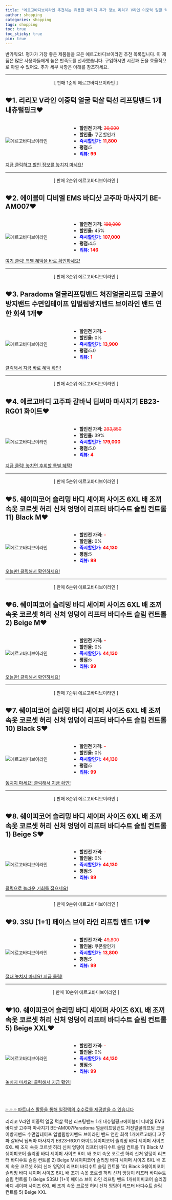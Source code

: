 ```yaml
---
title: "에르고바디브이라인 추천하는 유용한 패키지 추가 정보 리리꼬 V라인 이중턱 얼굴 턱살"
author: shopping
categories: shopping
tags: shopping
toc: true
toc_sticky: true
pin: true
---
```

반가워요!. 평가가 가장 좋은 제품들을 모은 에르고바디브이라인 추천 목록입니다. 이 제품은 많은 사용자들에게 높은 만족도를 선사했습니다. 구입하시면 시간과 돈을 효율적으로 아낄 수 있어요. 추가 세부 사항은 아래를 참조하세요.

---
<p class="toplist" style="margin: 0 auto; display: block; width: fit-content;">[ 판매 1순위 에르고바디브이라인 ]</p>

<h2><strong>❤️1. 리리꼬 V라인 이중턱 얼굴 턱살 턱선 리프팅밴드 1개 내츄럴핑크❤️</strong></h2>

<div style="display: flex; align-items: center;">
    <div style="flex: 0.4;">
        <img src="https://thumbnail9.coupangcdn.com/thumbnails/remote/230x230ex/image/vendor_inventory/63b0/e5fb599715ac31cd4afb28e95addfe230415dcc108848c33b05e36844aa9.jpeg" alt="에르고바디브이라인" style="max-width: 100%;">
    </div>
    <div style="flex: 0.6; margin-left: 10px;">
        <ul>
            <li><strong>할인전 가격:</strong> <del style="color: red;">30,000</del></li>
            <li><strong>할인율:</strong> 쿠폰할인가</li>
            <li><span style='color:blue'><strong>즉시할인가:</strong></span> <span style='color:red'><strong>11,800</strong></span></li>
            <li><strong>평점:</strong>5</li>
            <li><span style='color:blue'><strong>리뷰:</strong></span> <span style='color:red'><strong>99</strong></span></li>
        </ul>
    </div>
</div>
<div class="center">
    <a href="https://William4Davisa.github.io?lptag=AF9450613&subid=githubio&pageKey=8242939991&traceid=V0-153&itemId=23720943990&vendorItemId=90746081811" class="myButton">
        지금 클릭하고 할인 정보를 놓치지 마세요!
    </a>
</div>


---
<p class="toplist" style="margin: 0 auto; display: block; width: fit-content;">[ 판매 2순위 에르고바디브이라인 ]</p>

<h2><strong>❤️2. 에이블미 디비엘 EMS 바디샷 고주파 마사지기 BE-AM007❤️</strong></h2>

<div style="display: flex; align-items: center;">
    <div style="flex: 0.4;">
        <img src="https://thumbnail7.coupangcdn.com/thumbnails/remote/230x230ex/image/vendor_inventory/0704/e744a885955e6b10831257bbbf2d3be2fc10cf0db789f54311e6cc45c1c1.png" alt="에르고바디브이라인" style="max-width: 100%;">
    </div>
    <div style="flex: 0.6; margin-left: 10px;">
        <ul>
            <li><strong>할인전 가격:</strong> <del style="color: red;">198,000</del></li>
            <li><strong>할인율:</strong> 45%</li>
            <li><span style='color:blue'><strong>즉시할인가:</strong></span> <span style='color:red'><strong>107,000</strong></span></li>
            <li><strong>평점:</strong>4.5</li>
            <li><span style='color:blue'><strong>리뷰:</strong></span> <span style='color:red'><strong>146</strong></span></li>
        </ul>
    </div>
</div>
<div class="center">
    <a href="https://William4Davisa.github.io?lptag=AF9450613&subid=githubio&pageKey=7711469325&traceid=V0-153&itemId=20672378843&vendorItemId=87759295664" class="myButton">
        여기 클릭! 특별 혜택을 바로 확인하세요!
    </a>
</div>


---
<p class="toplist" style="margin: 0 auto; display: block; width: fit-content;">[ 판매 3순위 에르고바디브이라인 ]</p>

<h2><strong>❤️3. Paradoma 얼굴리프팅밴드 처진얼굴리프팅 코골이방지밴드 수면입테이프 입벌림방지밴드 브이라인 밴드 연한 회색 1개❤️</strong></h2>

<div style="display: flex; align-items: center;">
    <div style="flex: 0.4;">
        <img src="https://thumbnail7.coupangcdn.com/thumbnails/remote/230x230ex/image/vendor_inventory/4c12/09eeca6f5389c0697f8f8a0ce1d0662baa35b5a4d69071e9580e039f76f1.jpg" alt="에르고바디브이라인" style="max-width: 100%;">
    </div>
    <div style="flex: 0.6; margin-left: 10px;">
        <ul>
            <li><strong>할인전 가격:</strong> <del style="color: red;">-</del></li>
            <li><strong>할인율:</strong> 0%</li>
            <li><span style='color:blue'><strong>즉시할인가:</strong></span> <span style='color:red'><strong>13,900</strong></span></li>
            <li><strong>평점:</strong>5.0</li>
            <li><span style='color:blue'><strong>리뷰:</strong></span> <span style='color:red'><strong>1</strong></span></li>
        </ul>
    </div>
</div>
<div class="center">
    <a href="https://William4Davisa.github.io?lptag=AF9450613&subid=githubio&pageKey=8222495933&traceid=V0-153&itemId=23638518883&vendorItemId=90664995859" class="myButton">
        클릭해서 지금 바로 혜택 확인!
    </a>
</div>


---
<p class="toplist" style="margin: 0 auto; display: block; width: fit-content;">[ 판매 4순위 에르고바디브이라인 ]</p>

<h2><strong>❤️4. 에르고바디 고주파 갈바닉 딥써마 마사지기 EB23-RG01 화이트❤️</strong></h2>

<div style="display: flex; align-items: center;">
    <div style="flex: 0.4;">
        <img src="https://thumbnail8.coupangcdn.com/thumbnails/remote/230x230ex/image/retail/images/2023/09/27/17/2/afad8b1a-d24e-4658-8ed6-3ee3f38d0070.jpg" alt="에르고바디브이라인" style="max-width: 100%;">
    </div>
    <div style="flex: 0.6; margin-left: 10px;">
        <ul>
            <li><strong>할인전 가격:</strong> <del style="color: red;">293,850</del></li>
            <li><strong>할인율:</strong> 39%</li>
            <li><span style='color:blue'><strong>즉시할인가:</strong></span> <span style='color:red'><strong>179,000</strong></span></li>
            <li><strong>평점:</strong>5.0</li>
            <li><span style='color:blue'><strong>리뷰:</strong></span> <span style='color:red'><strong>4</strong></span></li>
        </ul>
    </div>
</div>
<div class="center">
    <a href="https://William4Davisa.github.io?lptag=AF9450613&subid=githubio&pageKey=7623795831&traceid=V0-153&itemId=20218477866&vendorItemId=87308104329" class="myButton">
        지금 클릭! 놓치면 후회할 특별 혜택!
    </a>
</div>


---
<p class="toplist" style="margin: 0 auto; display: block; width: fit-content;">[ 판매 5순위 에르고바디브이라인 ]</p>

<h2><strong>❤️5. 쉐이피코어 슬리밍 바디 셰이퍼 사이즈 6XL 배 조끼 속옷 코르셋 허리 신처 엉덩이 리프터 바디수트 슬림 컨트롤 11) Black  M❤️</strong></h2>

<div style="display: flex; align-items: center;">
    <div style="flex: 0.4;">
        <img src="https://thumbnail7.coupangcdn.com/thumbnails/remote/230x230ex/image/vendor_inventory/ffa7/4d10fcbe4d3921cf40150a44d718b8119928b6f6565f441e91caf69adf52.jpg" alt="에르고바디브이라인" style="max-width: 100%;">
    </div>
    <div style="flex: 0.6; margin-left: 10px;">
        <ul>
            <li><strong>할인전 가격:</strong> <del style="color: red;">-</del></li>
            <li><strong>할인율:</strong> 0%</li>
            <li><span style='color:blue'><strong>즉시할인가:</strong></span> <span style='color:red'><strong>44,130</strong></span></li>
            <li><strong>평점:</strong>5</li>
            <li><span style='color:blue'><strong>리뷰:</strong></span> <span style='color:red'><strong>99</strong></span></li>
        </ul>
    </div>
</div>
<div class="center">
    <a href="https://William4Davisa.github.io?lptag=AF9450613&subid=githubio&pageKey=8175893960&traceid=V0-153&itemId=23364101541&vendorItemId=90394467990" class="myButton">
        오늘만! 클릭해서 확인하세요!
    </a>
</div>


---
<p class="toplist" style="margin: 0 auto; display: block; width: fit-content;">[ 판매 6순위 에르고바디브이라인 ]</p>

<h2><strong>❤️6. 쉐이피코어 슬리밍 바디 셰이퍼 사이즈 6XL 배 조끼 속옷 코르셋 허리 신처 엉덩이 리프터 바디수트 슬림 컨트롤 2) Beige  M❤️</strong></h2>

<div style="display: flex; align-items: center;">
    <div style="flex: 0.4;">
        <img src="https://thumbnail7.coupangcdn.com/thumbnails/remote/230x230ex/image/vendor_inventory/6572/a3958e3587360178ed7c456321152868df028fe07f44c3d85d45f43bae76.jpg" alt="에르고바디브이라인" style="max-width: 100%;">
    </div>
    <div style="flex: 0.6; margin-left: 10px;">
        <ul>
            <li><strong>할인전 가격:</strong> <del style="color: red;">-</del></li>
            <li><strong>할인율:</strong> 0%</li>
            <li><span style='color:blue'><strong>즉시할인가:</strong></span> <span style='color:red'><strong>44,130</strong></span></li>
            <li><strong>평점:</strong>5</li>
            <li><span style='color:blue'><strong>리뷰:</strong></span> <span style='color:red'><strong>99</strong></span></li>
        </ul>
    </div>
</div>
<div class="center">
    <a href="https://William4Davisa.github.io?lptag=AF9450613&subid=githubio&pageKey=8175893960&traceid=V0-153&itemId=23364101549&vendorItemId=90394468010" class="myButton">
        오늘만! 클릭해서 확인하세요!
    </a>
</div>


---
<p class="toplist" style="margin: 0 auto; display: block; width: fit-content;">[ 판매 7순위 에르고바디브이라인 ]</p>

<h2><strong>❤️7. 쉐이피코어 슬리밍 바디 셰이퍼 사이즈 6XL 배 조끼 속옷 코르셋 허리 신처 엉덩이 리프터 바디수트 슬림 컨트롤 10) Black  S❤️</strong></h2>

<div style="display: flex; align-items: center;">
    <div style="flex: 0.4;">
        <img src="https://thumbnail7.coupangcdn.com/thumbnails/remote/230x230ex/image/vendor_inventory/ffa7/4d10fcbe4d3921cf40150a44d718b8119928b6f6565f441e91caf69adf52.jpg" alt="에르고바디브이라인" style="max-width: 100%;">
    </div>
    <div style="flex: 0.6; margin-left: 10px;">
        <ul>
            <li><strong>할인전 가격:</strong> <del style="color: red;">-</del></li>
            <li><strong>할인율:</strong> 0%</li>
            <li><span style='color:blue'><strong>즉시할인가:</strong></span> <span style='color:red'><strong>44,130</strong></span></li>
            <li><strong>평점:</strong>5</li>
            <li><span style='color:blue'><strong>리뷰:</strong></span> <span style='color:red'><strong>99</strong></span></li>
        </ul>
    </div>
</div>
<div class="center">
    <a href="https://William4Davisa.github.io?lptag=AF9450613&subid=githubio&pageKey=8175893960&traceid=V0-153&itemId=23364101545&vendorItemId=90394468002" class="myButton">
        놓치지 마세요! 클릭해서 지금 확인!
    </a>
</div>


---
<p class="toplist" style="margin: 0 auto; display: block; width: fit-content;">[ 판매 8순위 에르고바디브이라인 ]</p>

<h2><strong>❤️8. 쉐이피코어 슬리밍 바디 셰이퍼 사이즈 6XL 배 조끼 속옷 코르셋 허리 신처 엉덩이 리프터 바디수트 슬림 컨트롤 1) Beige  S❤️</strong></h2>

<div style="display: flex; align-items: center;">
    <div style="flex: 0.4;">
        <img src="https://thumbnail7.coupangcdn.com/thumbnails/remote/230x230ex/image/vendor_inventory/6572/a3958e3587360178ed7c456321152868df028fe07f44c3d85d45f43bae76.jpg" alt="에르고바디브이라인" style="max-width: 100%;">
    </div>
    <div style="flex: 0.6; margin-left: 10px;">
        <ul>
            <li><strong>할인전 가격:</strong> <del style="color: red;">-</del></li>
            <li><strong>할인율:</strong> 0%</li>
            <li><span style='color:blue'><strong>즉시할인가:</strong></span> <span style='color:red'><strong>44,130</strong></span></li>
            <li><strong>평점:</strong>5</li>
            <li><span style='color:blue'><strong>리뷰:</strong></span> <span style='color:red'><strong>99</strong></span></li>
        </ul>
    </div>
</div>
<div class="center">
    <a href="https://William4Davisa.github.io?lptag=AF9450613&subid=githubio&pageKey=8175893960&traceid=V0-153&itemId=23364101536&vendorItemId=90394467978" class="myButton">
        클릭으로 놀라운 기회를 잡으세요!
    </a>
</div>


---
<p class="toplist" style="margin: 0 auto; display: block; width: fit-content;">[ 판매 9순위 에르고바디브이라인 ]</p>

<h2><strong>❤️9. 3SU [1+1] 페이스 브이 라인 리프팅 밴드 1개❤️</strong></h2>

<div style="display: flex; align-items: center;">
    <div style="flex: 0.4;">
        <img src="https://thumbnail6.coupangcdn.com/thumbnails/remote/230x230ex/image/vendor_inventory/97b1/928ef4feeac842bbc5c3be8ffc4c7996a1c4ba8487d7c26113af32adca53.jpg" alt="에르고바디브이라인" style="max-width: 100%;">
    </div>
    <div style="flex: 0.6; margin-left: 10px;">
        <ul>
            <li><strong>할인전 가격:</strong> <del style="color: red;">49,800</del></li>
            <li><strong>할인율:</strong> 쿠폰할인가</li>
            <li><span style='color:blue'><strong>즉시할인가:</strong></span> <span style='color:red'><strong>13,800</strong></span></li>
            <li><strong>평점:</strong>5</li>
            <li><span style='color:blue'><strong>리뷰:</strong></span> <span style='color:red'><strong>99</strong></span></li>
        </ul>
    </div>
</div>
<div class="center">
    <a href="https://William4Davisa.github.io?lptag=AF9450613&subid=githubio&pageKey=8189460744&traceid=V0-153&itemId=23430936473&vendorItemId=90457879562" class="myButton">
        절대 놓치지 마세요! 지금 클릭!
    </a>
</div>


---
<p class="toplist" style="margin: 0 auto; display: block; width: fit-content;">[ 판매 10순위 에르고바디브이라인 ]</p>

<h2><strong>❤️10. 쉐이피코어 슬리밍 바디 셰이퍼 사이즈 6XL 배 조끼 속옷 코르셋 허리 신처 엉덩이 리프터 바디수트 슬림 컨트롤 5) Beige  XXL❤️</strong></h2>

<div style="display: flex; align-items: center;">
    <div style="flex: 0.4;">
        <img src="https://thumbnail7.coupangcdn.com/thumbnails/remote/230x230ex/image/vendor_inventory/6572/a3958e3587360178ed7c456321152868df028fe07f44c3d85d45f43bae76.jpg" alt="에르고바디브이라인" style="max-width: 100%;">
    </div>
    <div style="flex: 0.6; margin-left: 10px;">
        <ul>
            <li><strong>할인전 가격:</strong> <del style="color: red;">-</del></li>
            <li><strong>할인율:</strong> 0%</li>
            <li><span style='color:blue'><strong>즉시할인가:</strong></span> <span style='color:red'><strong>44,130</strong></span></li>
            <li><strong>평점:</strong>5</li>
            <li><span style='color:blue'><strong>리뷰:</strong></span> <span style='color:red'><strong>99</strong></span></li>
        </ul>
    </div>
</div>
<div class="center">
    <a href="https://William4Davisa.github.io?lptag=AF9450613&subid=githubio&pageKey=8175893960&traceid=V0-153&itemId=23364101534&vendorItemId=90394467975" class="myButton">
        놓치지 마세요! 클릭해서 지금 확인!
    </a>
</div>

<br><br><br>[💦 💦 💦 파트너스 활동을 통해 일정액의 수수료를 제공받을 수 있습니다](https://link.coupang.com/a/bcpT2c)<br><br>리리꼬 V라인 이중턱 얼굴 턱살 턱선 리프팅밴드 1개 내츄럴핑크에이블미 디비엘 EMS 바디샷 고주파 마사지기 BE-AM007Paradoma 얼굴리프팅밴드 처진얼굴리프팅 코골이방지밴드 수면입테이프 입벌림방지밴드 브이라인 밴드 연한 회색 1개에르고바디 고주파 갈바닉 딥써마 마사지기 EB23-RG01 화이트쉐이피코어 슬리밍 바디 셰이퍼 사이즈 6XL 배 조끼 속옷 코르셋 허리 신처 엉덩이 리프터 바디수트 슬림 컨트롤 11) Black  M쉐이피코어 슬리밍 바디 셰이퍼 사이즈 6XL 배 조끼 속옷 코르셋 허리 신처 엉덩이 리프터 바디수트 슬림 컨트롤 2) Beige  M쉐이피코어 슬리밍 바디 셰이퍼 사이즈 6XL 배 조끼 속옷 코르셋 허리 신처 엉덩이 리프터 바디수트 슬림 컨트롤 10) Black  S쉐이피코어 슬리밍 바디 셰이퍼 사이즈 6XL 배 조끼 속옷 코르셋 허리 신처 엉덩이 리프터 바디수트 슬림 컨트롤 1) Beige  S3SU [1+1] 페이스 브이 라인 리프팅 밴드 1개쉐이피코어 슬리밍 바디 셰이퍼 사이즈 6XL 배 조끼 속옷 코르셋 허리 신처 엉덩이 리프터 바디수트 슬림 컨트롤 5) Beige  XXL